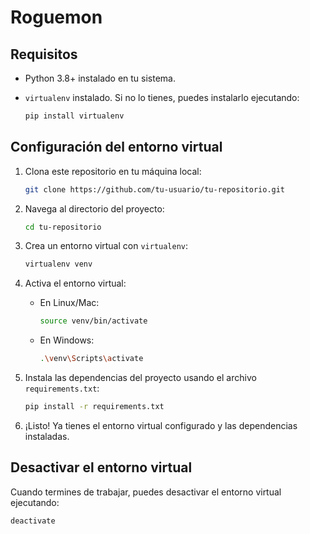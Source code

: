 # Roguemon

## Requisitos

- Python 3.8+ instalado en tu sistema.
- `virtualenv` instalado. Si no lo tienes, puedes instalarlo ejecutando:

    ```bash
    pip install virtualenv
    ```

## Configuración del entorno virtual

1. Clona este repositorio en tu máquina local:

    ```bash
    git clone https://github.com/tu-usuario/tu-repositorio.git
    ```

2. Navega al directorio del proyecto:

    ```bash
    cd tu-repositorio
    ```

3. Crea un entorno virtual con `virtualenv`:

    ```bash
    virtualenv venv
    ```

4. Activa el entorno virtual:

    - En Linux/Mac:

      ```bash
      source venv/bin/activate
      ```

    - En Windows:

      ```bash
      .\venv\Scripts\activate
      ```

5. Instala las dependencias del proyecto usando el archivo `requirements.txt`:

    ```bash
    pip install -r requirements.txt
    ```

6. ¡Listo! Ya tienes el entorno virtual configurado y las dependencias instaladas.

## Desactivar el entorno virtual

Cuando termines de trabajar, puedes desactivar el entorno virtual ejecutando:

```bash
deactivate
```